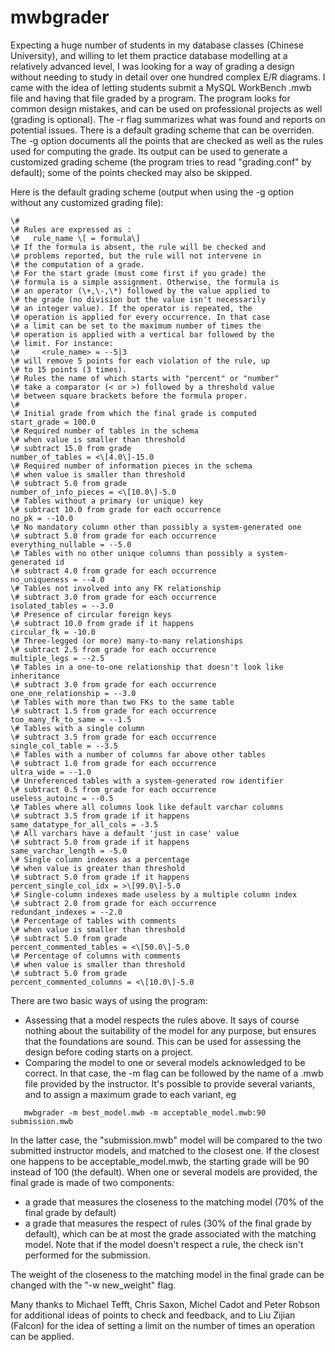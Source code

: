 # mwbgrader 
Expecting a huge number of students in my database classes (Chinese University), and willing to let them practice database modelling at a relatively advanced level, I was looking for a way of grading a design without needing to study in detail over one hundred complex E/R diagrams. I came with the idea of letting students submit a MySQL WorkBench .mwb file and having that file graded by a program.
The program looks for common design mistakes, and can be used on professional projects as well (grading is optional). The -r flag summarizes what was found and reports on potential issues.
There is a default grading scheme that can be overriden.
The -g option documents all the points that are checked as well as the rules used for computing the grade. Its output can be used to generate a customized grading scheme (the program tries to read "grading.conf" by default); some of the points checked may also be skipped.

Here is the default grading scheme (output when using the -g option without any customized grading file):

```
\#
\# Rules are expressed as :
\#   rule_name \[ = formula\]
\# If the formula is absent, the rule will be checked and
\# problems reported, but the rule will not intervene in
\# the computation of a grade.
\# For the start grade (must come first if you grade) the
\# formula is a simple assignment. Otherwise, the formula is
\# an operator (\+,\-,\*) followed by the value applied to
\# the grade (no division but the value isn't necessarily
\# an integer value). If the operator is repeated, the
\# operation is applied for every occurrence. In that case
\# a limit can be set to the maximum number of times the
\# operation is applied with a vertical bar followed by the
\# limit. For instance:
\#     <rule_name> = --5|3
\# will remove 5 points for each violation of the rule, up
\# to 15 points (3 times).
\# Rules the name of which starts with "percent" or "number"
\# take a comparator (< or >) followed by a threshold value
\# between square brackets before the formula proper.
\# 
\# Initial grade from which the final grade is computed
start_grade = 100.0
\# Required number of tables in the schema
\# when value is smaller than threshold
\# subtract 15.0 from grade
number_of_tables = <\[4.0\]-15.0
\# Required number of information pieces in the schema
\# when value is smaller than threshold
\# subtract 5.0 from grade
number_of_info_pieces = <\[10.0\]-5.0
\# Tables without a primary (or unique) key
\# subtract 10.0 from grade for each occurrence
no_pk = --10.0
\# No mandatory column other than possibly a system-generated one
\# subtract 5.0 from grade for each occurrence
everything_nullable = --5.0
\# Tables with no other unique columns than possibly a system-generated id
\# subtract 4.0 from grade for each occurrence
no_uniqueness = --4.0
\# Tables not involved into any FK relationship
\# subtract 3.0 from grade for each occurrence
isolated_tables = --3.0
\# Presence of circular foreign keys
\# subtract 10.0 from grade if it happens
circular_fk = -10.0
\# Three-legged (or more) many-to-many relationships
\# subtract 2.5 from grade for each occurrence
multiple_legs = --2.5
\# Tables in a one-to-one relationship that doesn't look like inheritance
\# subtract 3.0 from grade for each occurrence
one_one_relationship = --3.0
\# Tables with more than two FKs to the same table
\# subtract 1.5 from grade for each occurrence
too_many_fk_to_same = --1.5
\# Tables with a single column
\# subtract 3.5 from grade for each occurrence
single_col_table = --3.5
\# Tables with a number of columns far above other tables
\# subtract 1.0 from grade for each occurrence
ultra_wide = --1.0
\# Unreferenced tables with a system-generated row identifier
\# subtract 0.5 from grade for each occurrence
useless_autoinc = --0.5
\# Tables where all columns look like default varchar columns
\# subtract 3.5 from grade if it happens
same_datatype_for_all_cols = -3.5
\# All varchars have a default 'just in case' value
\# subtract 5.0 from grade if it happens
same_varchar_length = -5.0
\# Single column indexes as a percentage
\# when value is greater than threshold
\# subtract 5.0 from grade if it happens
percent_single_col_idx = >\[99.0\]-5.0
\# Single-column indexes made useless by a multiple column index
\# subtract 2.0 from grade for each occurrence
redundant_indexes = --2.0
\# Percentage of tables with comments
\# when value is smaller than threshold
\# subtract 5.0 from grade
percent_commented_tables = <\[50.0\]-5.0
\# Percentage of columns with comments
\# when value is smaller than threshold
\# subtract 5.0 from grade
percent_commented_columns = <\[10.0\]-5.0
```

There are two basic ways of using the program:
 - Assessing that a model respects the rules above. It says of course nothing about the suitability of the model for any purpose, but ensures that the foundations are sound. This can be used for assessing the design before coding starts on a project.
 - Comparing the model to one or several models acknowledged to be correct. In that case, the -m flag can be followed by the name of a .mwb file provided by the instructor. It's possible to provide several variants, and to assign a maximum grade to each variant, eg
 ```
    mwbgrader -m best_model.mwb -m acceptable_model.mwb:90 submission.mwb
 ```
In the latter case, the "submission.mwb" model will be compared to the two submitted instructor models, and matched to the closest one. If the closest one happens to be acceptable_model.mwb, the starting grade will be 90 instead of 100 (the default). 
  When one or several models are provided, the final grade is made of two components:
   - a grade that measures the closeness to the matching model (70% of the final grade by default)
   - a grade that measures the respect of rules (30% of the final grade by default), which can be at most the grade associated with the matching model. Note that if the model doesn't respect a rule, the check isn't performed for the submission.

 The weight of the closeness to the matching model in the final grade can be changed with the "-w new_weight" flag.

Many thanks to Michael Tefft, Chris Saxon, Michel Cadot and Peter Robson for additional ideas of points to check and feedback, and to Liu Zijian (Falcon) for the idea of setting a limit on the number of times an operation can be applied.
